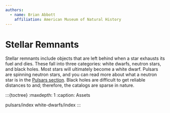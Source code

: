```yaml
---
authors:
  - name: Brian Abbott
    affiliation: American Museum of Natural History
---
```



# Stellar Remnants

Stellar remnants include objects that are left behind when a star exhausts its fuel and dies. These fall into three categories: white dwarfs, neutron stars, and black holes. Most stars will ultimately become a white dwarf. Pulsars are spinning neutron stars, and you can read more about what a neutron star is in the [Pulsars section](./pulsars/index). Black holes are difficult to get reliable distances to and; therefore, the catalogs are sparse in nature.




:::{toctree}
:maxdepth: 1
:caption: Assets

pulsars/index
white-dwarfs/index
:::
